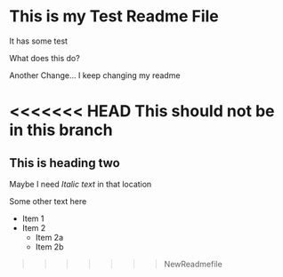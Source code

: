 # This is my Test Readme File

It has some test

What does this do?

Another Change...  I keep changing my readme

<<<<<<< HEAD
This should not be in this branch
=======
## This is heading two

Maybe I need *Italic text* in that location

Some other text here

* Item 1
* Item 2
  * Item 2a
  * Item 2b
>>>>>>> NewReadmefile
